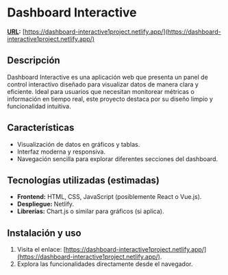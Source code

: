 # Dashboard Interactive
**[URL](#):** [https://dashboard-interactive1project.netlify.app/](https://dashboard-interactive1project.netlify.app/)

## Descripción
Dashboard Interactive es una aplicación web que presenta un panel de control interactivo diseñado para visualizar datos de manera clara y eficiente. Ideal para usuarios que necesitan monitorear métricas o información en tiempo real, este proyecto destaca por su diseño limpio y funcionalidad intuitiva.

## Características
- Visualización de datos en gráficos y tablas.
- Interfaz moderna y responsiva.
- Navegación sencilla para explorar diferentes secciones del dashboard.

## Tecnologías utilizadas (estimadas)
- **Frontend:** HTML, CSS, JavaScript (posiblemente React o Vue.js).
- **Despliegue:** Netlify.
- **Librerías:** Chart.js o similar para gráficos (si aplica).

## Instalación y uso
1. Visita el enlace: [https://dashboard-interactive1project.netlify.app/](https://dashboard-interactive1project.netlify.app/).
2. Explora las funcionalidades directamente desde el navegador.
